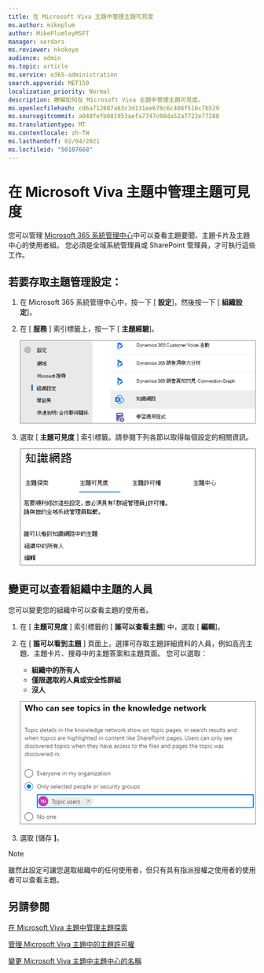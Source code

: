 ```yaml
---
title: 在 Microsoft Viva 主題中管理主題可見度
ms.author: mikeplum
author: MikePlumleyMSFT
manager: serdars
ms.reviewer: nkokoye
audience: admin
ms.topic: article
ms.service: o365-administration
search.appverid: MET150
localization_priority: Normal
description: 瞭解如何在 Microsoft Viva 主題中管理主題可見度。
ms.openlocfilehash: cd6a712687a63c3d131ee678c6c408f516c7b529
ms.sourcegitcommit: a048fefb081953aefa7747c08da52a7722e77288
ms.translationtype: MT
ms.contentlocale: zh-TW
ms.lasthandoff: 02/04/2021
ms.locfileid: "50107668"
---
```

# <a name="manage-topic-visibility-in-microsoft-viva-topics"></a>在 Microsoft Viva 主題中管理主題可見度

您可以管理 [Microsoft 365 系統管理中心](https://admin.microsoft.com)中可以查看主題要聞、主題卡片及主題中心的使用者組。 您必須是全域系統管理員或 SharePoint 管理員，才可執行這些工作。

## <a name="to-access-topics-management-settings"></a>若要存取主題管理設定：

1. 在 Microsoft 365 系統管理中心中，按一下 [ **設定**]，然後按一下 [ **組織設定**]。
2. 在 [ **服務** ] 索引標籤上，按一下 [ **主題經驗**]。

    ![將人員連線至知識](../media/admin-org-knowledge-options-completed.png) 

3. 選取 [ **主題可見度** ] 索引標籤。請參閱下列各節以取得每個設定的相關資訊。

    ![知識網路-設定](../media/knowledge-network-settings-topic-visibility.png) 

##  <a name="change-who-can-see-topics-in-your-organization"></a>變更可以查看組織中主題的人員

您可以變更您的組織中可以查看主題的使用者。

1. 在 [ **主題可見度** ] 索引標籤的 [ **誰可以查看主題**] 中，選取 [ **編輯**]。
2. 在 [ **誰可以看到主題** ] 頁面上，選擇可存取主題詳細資料的人員，例如高亮主題、主題卡片、搜尋中的主題答案和主題頁面。 您可以選取：
    - **組織中的所有人**
    - **僅限選取的人員或安全性群組**
    - **沒人**

    ![誰可以查看主題](../media/k-manage-who-can-see-topics.png) 

3. 選取 [儲存 **]**。  
 
> [!Note] 
> 雖然此設定可讓您選取組織中的任何使用者，但只有具有指派授權之使用者的使用者可以查看主題。

## <a name="see-also"></a>另請參閱

[在 Microsoft Viva 主題中管理主題探索](topic-experiences-discovery.md)

[管理 Microsoft Viva 主題中的主題許可權](topic-experiences-user-permissions.md)

[變更 Microsoft Viva 主題中主題中心的名稱](topic-experiences-administration.md)

